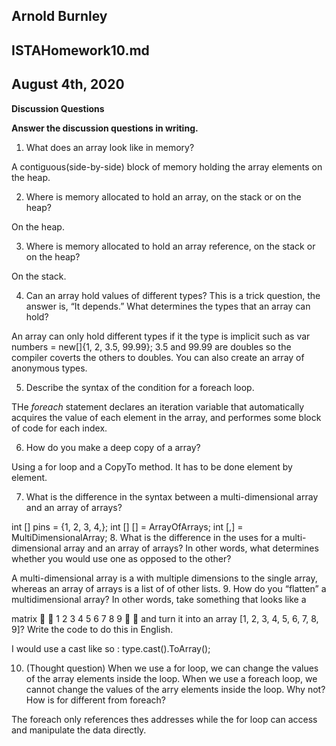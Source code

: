 ## Arnold Burnley
## ISTAHomework10.md
## August 4th, 2020



**Discussion Questions**

**Answer the discussion questions in writing.**

1. What does an array look like in memory?

A contiguous(side-by-side) block of memory holding the array elements on the heap.

2. Where is memory allocated to hold an array, on the stack or on the heap?

On the heap.

3. Where is memory allocated to hold an array reference, on the stack or on the heap?

On the stack.

4. Can an array hold values of different types? This is a trick question, the answer is, “It depends.” What
determines the types that an array can hold?

An array can only hold different types if it the type is implicit such as var numbers = new[]{1, 2, 3.5, 99.99};
3.5 and 99.99 are doubles so the compiler coverts the others to doubles. You can also create an array of anonymous types. 

5. Describe the syntax of the condition for a foreach loop.

THe *foreach* statement declares an iteration variable that automatically acquires the value of each element in the array, and performes some block of code
for each index.

6. How do you make a deep copy of a array?

Using a for loop and a CopyTo method. It has to be done element by element.

7. What is the difference in the syntax between a multi-dimensional array and an array of arrays?

int [] pins = {1, 2, 3, 4,};
int [] [] = ArrayOfArrays;
int [,] = MultiDimensionalArray;
8. What is the difference in the uses for a multi-dimensional array and an array of arrays? In other words,
what determines whether you would use one as opposed to the other?

A multi-dimensional array is a with multiple dimensions to the single array, whereas an array of arrays is a list of of other lists.
9. How do you “flatten” a multidimensional array? In other words, take something that looks like a

matrix


1 2 3
4 5 6
7 8 9

 and turn it into an array [1, 2, 3, 4, 5, 6, 7, 8, 9]? Write the code to do this in English.

I would use a cast like so : type.cast<arraytype>().ToArray();

10. (Thought question) When we use a for loop, we can change the values of the array elements inside
the loop. When we use a foreach loop, we cannot change the values of the arry elements inside the
loop. Why not? How is for different from foreach?

The foreach only references thes addresses while the for loop can access and manipulate the data directly. 

